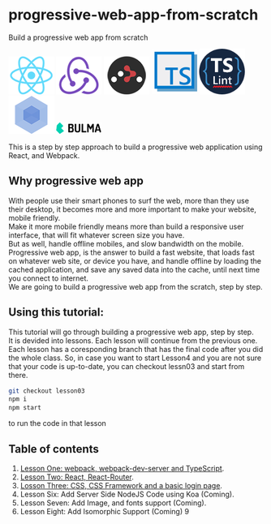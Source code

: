 # progressive-web-app-from-scratch
Build a progressive web app from scratch

[![React](/img/react-padded-90.png)](https://facebook.github.io/react/)
[![Redux](/img/redux-padded-90.png)](http://redux.js.org/)
[![React Router](/img/react-router-padded-90.png)](https://github.com/ReactTraining/react-router)
[<img src="/img/ts.png" alt="TypeScript" width="90"/>](https://www.typescriptlang.org/)
[<img src="/img/tslint.png" alt="TSLint" width="90"/>](https://palantir.github.io/tslint/)
[![Webpack](/img/webpack-padded-90.png)](https://webpack.github.io/)
[<img src="/img/bulma-logo.png" alt="Bulma" width="90"/>](https://bulma.io/)

This is a step by step approach to build a progressive web application using React, and Webpack.  

## Why progressive web app

With people use their smart phones to surf the web, more than they use their desktop, it becomes more and more important to make your website, mobile friendly.  
Make it more mobile friendly means more than build a responsive user interface, that will fit whatever screen size you have.  
But as well, handle offline mobiles, and slow bandwidth on the mobile.  
Progressive web app, is the answer to build a fast website, that loads fast on whatever web site, or device you have, and handle offline by loading the cached application, and save any saved data into the cache, until next time you connect to internet.  
We are going to build a progressive web app from the scratch, step by step.  

## Using this tutorial:

This tutorial will go through building a progressive web app, step by step.  
It is devided into lessons. Each lesson will continue from the previous one. Each lesson has a coresponding branch that has the final code after you did the whole class. So, in case you want to start Lesson4 and you are not sure that your code is up-to-date, you can checkout lessn03 and start from there.

```sh
git checkout lesson03
npm i
npm start
```
to run the code in that lesson

## Table of contents

1. [Lesson One: webpack, webpack-dev-server and TypeScript](/lesson01.md/). 
2. [Lesson Two: React, React-Router](/lesson02.md/). 
3. [Losson Three: CSS, CSS Framework and a basic login page](/lesson03.md).
6. Lesson Six: Add Server Side NodeJS Code using Koa (Coming).
7. Lesson Seven: Add Image, and fonts support (Coming).
8. Lesson Eight: Add Isomorphic Support (Coming)
9
